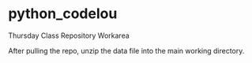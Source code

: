 # python_codelou
Thursday Class Repository Workarea

After pulling the repo, unzip the data file into the main working directory.
